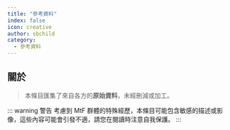 ```yaml
---
title: "參考資料"
index: false
icon: creative
author: sbchild
category:
  - 參考資料
---
```


## 關於

> 本條目匯集了來自各方的**原始資料**，未經刪減或加工。

::: warning 警告
考慮到 MtF 群體的特殊經歷，本條目可能包含敏感的描述或影像，這些內容可能會引發不適，請您在閱讀時注意自我保護。
:::
